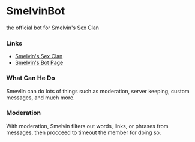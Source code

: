 # SmelvinBot
the official bot for Smelvin's Sex Clan

### Links

- [Smelvin's Sex Clan](https://discord.gg/RRzQQEqsUc)
- [Smelvin's Bot Page](https://Smelvin.clevercarpet.repl.co)

### What Can He Do
Smevlin can do lots of things such as moderation, server keeping, custom messages, and much more.

### Moderation
With moderation, Smelvin filters out words, links, or phrases from messages, then procceed to timeout the member for doing so.
